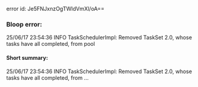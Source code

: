 error id: Je5FNJxnzOgTWldVmXl/oA==
### Bloop error:

25/06/17 23:54:36 INFO TaskSchedulerImpl: Removed TaskSet 2.0, whose tasks have all completed, from pool
#### Short summary: 

25/06/17 23:54:36 INFO TaskSchedulerImpl: Removed TaskSet 2.0, whose tasks have all completed, from ...